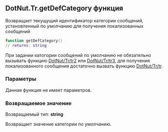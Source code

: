 ## DotNut.Tr.getDefCategory функция

Возвращает текущущий идентификатор категории сообщений, установленный по умолчанию для получения локализованных сообщений


```lua
function getDefCategory()
// returns: string
```


При задании катогории сообщений по умолчанию не обязательно вызывать функцию [DotNut/Tr/tr2](../../DotNut/Tr/tr2.md) или [DotNut/Tr/tr3](../../DotNut/Tr/tr3.md), для получения локализованного сообщения достаточно вызвать функцию [DotNut/Tr/tr](../../DotNut/Tr/tr.md).


### Параметры

Данная функция не имеет параметров.

### Возвращаемое значение

Возвращаемый тип: **string**

Возвращает значение категории по умолчанию.

